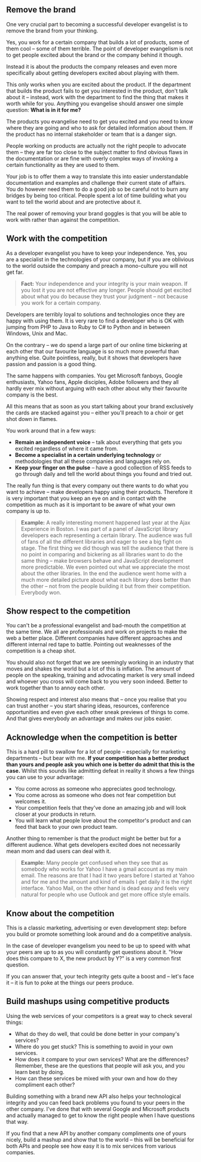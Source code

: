 ## Remove the brand

One very crucial part to becoming a successful developer evangelist is to remove the brand from your thinking.

Yes, you work for a certain company that builds a lot of products, some of them cool – some of them terrible. The point of developer evangelism is not to get people excited about the brand or the company behind it though.

Instead it is about the products the company releases and even more specifically about getting developers excited about playing with them.

This only works when you are excited about the product. If the department that builds the product fails to get you interested in the product, don't talk about it – instead, work with the department to find the thing that makes it worth while for you. Anything you evangelise should answer one simple question: **What is in it for me?**

The products you evangelise need to get you excited and you need to know where they are going and who to ask for detailed information about them. If the product has no internal stakeholder or team that is a danger sign.

People working on products are actually not the right people to advocate them – they are far too close to the subject matter to find obvious flaws in the documentation or are fine with overly complex ways of invoking a certain functionality as they are used to them.

Your job is to offer them a way to translate this into easier understandable documentation and examples and challenge their current state of affairs. You do however need them to do a good job so be careful not to burn any bridges by being too critical. People spent a lot of time building what you want to tell the world about and are protective about it.

The real power of removing your brand goggles is that you will be able to work with rather than against the competition.

## Work with the competition

As a developer evangelist you have to keep your independence. Yes, you are a specialist in the technologies of your company, but if you are oblivious to the world outside the company and preach a mono-culture you will not get far.

> **Fact:** Your independence and your integrity is your main weapon. If you lost it you are not effective any longer. People should get excited about what you do because they trust your judgment – not because you work for a certain company.

Developers are terribly loyal to solutions and technologies once they are happy with using them. It is very rare to find a developer who is OK with jumping from PHP to Java to Ruby to C# to Python and in between Windows, Unix and Mac.

On the contrary – we do spend a large part of our online time bickering at each other that our favourite language is so much more powerful than anything else. Quite pointless, really, but it shows that developers have passion and passion is a good thing.

The same happens with companies. You get Microsoft fanboys, Google enthusiasts, Yahoo fans, Apple disciples, Adobe followers and they all hardly ever mix without arguing with each other about why their favourite company is the best.

All this means that as soon as you start talking about your brand exclusively the cards are stacked against you – either you'll preach to a choir or get shot down in flames.

You work around that in a few ways:

* **Remain an independent voice** – talk about everything that gets you excited regardless of where it came from.
* **Become a specialist in a certain underlying technology** or methodologies that all these companies and languages rely on.
* **Keep your finger on the pulse** – have a good collection of RSS feeds to go through daily and tell the world about things you found and tried out.

The really fun thing is that every company out there wants to do what you want to achieve – make developers happy using their products. Therefore it is very important that you keep an eye on and in contact with the competition as much as it is important to be aware of what your own company is up to.

> **Example:** A really interesting moment happened last year at the Ajax Experience in Boston. I was part of a panel of JavaScript library developers each representing a certain library. The audience was full of fans of all the different libraries and eager to see a big fight on stage. The first thing we did though was tell the audience that there is no point in comparing and bickering as all libraries want to do the same thing – make browsers behave and JavaScript development more predictable. We even pointed out what we appreciate the most about the other libraries. In the end the audience went home with a much more detailed picture about what each library does better than the other – not from the people building it but from their competition. Everybody won.

## Show respect to the competition

You can't be a professional evangelist and bad-mouth the competition at the same time. We all are professionals and work on projects to make the web a better place. Different companies have different approaches and different internal red tape to battle. Pointing out weaknesses of the competition is a cheap shot.

You should also not forget that we are seemingly working in an industry that moves and shakes the world but a lot of this is inflation. The amount of people on the speaking, training and advocating market is very small indeed and whoever you cross will come back to you very soon indeed. Better to work together than to annoy each other.

Showing respect and interest also means that – once you realise that you can trust another – you start sharing ideas, resources, conference opportunities and even give each other sneak previews of things to come. And that gives everybody an advantage and makes our jobs easier.

## Acknowledge when the competition is better

This is a hard pill to swallow for a lot of people – especially for marketing departments – but bear with me. **If your competition has a better product than yours and people ask you which one is better do admit that this is the case.** Whilst this sounds like admitting defeat in reality it shows a few things you can use to your advantage:

* You come across as someone who appreciates good technology.
* You come across as someone who does not fear competition but welcomes it.
* Your competition feels that they've done an amazing job and will look closer at your products in return.
* You will learn what people love about the competitor's product and can feed that back to your own product team.

Another thing to remember is that the product might be better but for a different audience. What gets developers excited does not necessarily mean mom and dad users can deal with it.

> **Example:** Many people get confused when they see that as somebody who works for Yahoo I have a gmail account as my main email. The reasons are that I had it two years before I started at Yahoo and for me and the amount and kind of emails I get daily it is the right interface. Yahoo Mail, on the other hand is dead easy and feels very natural for people who use Outlook and get more office style emails.

## Know about the competition

This is a classic marketing, advertising or even development step: before you build or promote something look around and do a competitive analysis.

In the case of developer evangelism you need to be up to speed with what your peers are up to as you will constantly get questions about it. "How does this compare to X, the new product by Y?" is a very common first question.

If you can answer that, your tech integrity gets quite a boost and – let's face it – it is fun to poke at the things our peers produce.

## Build mashups using competitive products

Using the web services of your competitors is a great way to check several things:

* What do they do well, that could be done better in your company's services?
* Where do you get stuck? This is something to avoid in your own services.
* How does it compare to your own services? What are the differences? Remember, these are the questions that people will ask you, and you learn best by doing.
* How can these services be mixed with your own and how do they compliment each other?

Building something with a brand new API also helps your technological integrity and you can feed back problems you found to your peers in the other company. I've done that with several Google and Microsoft products and actually managed to get to know the right people when I have questions that way.

If you find that a new API by another company compliments one of yours nicely, build a mashup and show that to the world – this will be beneficial for both APIs and people see how easy it is to mix services from various companies.

